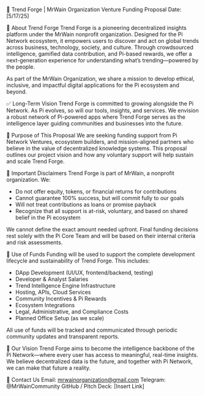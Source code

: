 📄 Trend Forge | MrWain Organization
Venture Funding Proposal
Date: \[5/17/25]

🔷 About Trend Forge
Trend Forge is a pioneering decentralized insights platform under the MrWain nonprofit organization. Designed for the Pi Network ecosystem, it empowers users to discover and act on global trends across business, technology, society, and culture. Through crowdsourced intelligence, gamified data contribution, and Pi-based rewards, we offer a next-generation experience for understanding what’s trending—powered by the people.

As part of the MrWain Organization, we share a mission to develop ethical, inclusive, and impactful digital applications for the Pi ecosystem and beyond.

✅ Long-Term Vision
Trend Forge is committed to growing alongside the Pi Network. As Pi evolves, so will our tools, insights, and services. We envision a robust network of Pi-powered apps where Trend Forge serves as the intelligence layer guiding communities and businesses into the future.

🔷 Purpose of This Proposal
We are seeking funding support from Pi Network Ventures, ecosystem builders, and mission-aligned partners who believe in the value of decentralized knowledge systems. This proposal outlines our project vision and how any voluntary support will help sustain and scale Trend Forge.

🔷 Important Disclaimers
Trend Forge is part of MrWain, a nonprofit organization. We:

* Do not offer equity, tokens, or financial returns for contributions
* Cannot guarantee 100% success, but will commit fully to our goals
* Will not treat contributions as loans or promise payback
* Recognize that all support is at-risk, voluntary, and based on shared belief in the Pi ecosystem

We cannot define the exact amount needed upfront. Final funding decisions rest solely with the Pi Core Team and will be based on their internal criteria and risk assessments.

🔷 Use of Funds
Funding will be used to support the complete development lifecycle and sustainability of Trend Forge. This includes:

* DApp Development (UI/UX, frontend/backend, testing)
* Developer & Analyst Salaries
* Trend Intelligence Engine Infrastructure
* Hosting, APIs, Cloud Services
* Community Incentives & Pi Rewards
* Ecosystem Integrations
* Legal, Administrative, and Compliance Costs
* Planned Office Setup (as we scale)

All use of funds will be tracked and communicated through periodic community updates and transparent reports.

🔷 Our Vision
Trend Forge aims to become the intelligence backbone of the Pi Network—where every user has access to meaningful, real-time insights. We believe decentralized data is the future, and together with Pi Network, we can make that future a reality.

🔷 Contact Us
Email: [mrwainorganization@gmail.com](mailto:mrwainorganization@gmail.com)
Telegram: @MrWainCommunity
GitHub / Pitch Deck: \[Insert Link]

